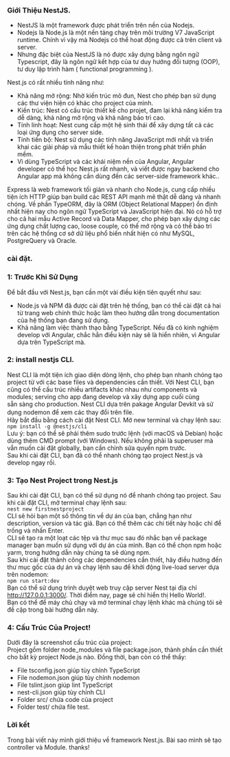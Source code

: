### Giới Thiệu NestJS.
- NestJS là một framework được phát triển trên nền của Nodejs.
- Nodejs là Node.js là một nền tảng chạy trên môi trường V7 JavaScript runtime. Chính vì vậy mà Nodejs có thể hoat động được cả trên client và server.
- Nhưng đặc biệt của NestJS  là nó được xây dựng bằng ngôn ngữ Typescript, đây là ngôn ngữ kết hợp của  tư duy hướng đối tượng (OOP), tư duy lập trình hàm ( functional programming ).

Nest.js có rất nhiều tính năng như:
* Khả năng mở rộng: Nhờ kiến trúc mô đun, Nest cho phép bạn sử dụng các thư viện hiện có khác cho project của mình.
* Kiến trúc: Nest có cấu trúc thiết kế cho projet, đam lại khả năng kiểm tra dễ dàng, khả năng mở rộng và khả năng bảo trì cao.
* Tính linh hoạt: Nest cung cấp một hệ sinh thái để xây dựng tất cả các loại ứng dụng cho server side.
* Tính tiến bộ: Nest sử dụng các tính năng JavaScript mới nhất và triển khai các giải pháp và mẫu thiết kế hoàn thiện trong phát triển phần mềm.
* Vì dùng TypeScript và các khái niệm nền của Angular, Angular developer có thể học Nest.js rất nhanh, và viết được ngay backend cho Angular app mà không cần dùng đến các server-side framework khác..

Express là web framework tối giản và nhanh cho Node.js, cung cấp nhiều tiện ích HTTP giúp bạn build  các REST API mạnh mẽ thật dễ dàng và nhanh chóng. Về phần TypeORM, đây là ORM (Object Relational Mapper) ổn định nhất hiện nay cho ngôn ngữ TypeScript và JavaScript hiện đại. Nó có hỗ trợ cho cả hai mẫu Active Record và Data Mapper, cho phép bạn xây dựng các ứng dụng chất lượng cao, loose couple, có thể mở rộng và có thể bảo trì trên các hệ thống cơ sở dữ liệu phổ biến nhất hiện có như MySQL, PostgreQuery và Oracle.

### cài đặt.
### 1: Trước Khi Sử Dụng
Để bắt đầu với Nest.js, bạn cần một vài điều kiện tiên quyết như sau:<br>
* Node.js và NPM đã được cài đặt trên hệ thống, bạn có thể cài đặt cả hai từ trang web chính thức hoặc làm theo hướng dẫn trong documentation của hệ thống bạn đang sử dụng.<br>
* Khả năng làm việc thành thạo bằng TypeScript. Nếu đã có kinh nghiệm develop với Angular, chắc hẳn điều kiện này sẽ là hiển nhiên, vì Angular dựa trên TypeScript mà.<br>
### 2: install nestjs CLI.
Nest CLI là một tiện ích giao diện dòng lệnh, cho phép bạn nhanh chóng tạo project từ với các base files và dependencies cần thiết. Với Nest CLI, bạn cũng có thể cấu trúc nhiều artifacts khác nhau như components và modules; serving cho app đang develop và xây dựng app cuối cùng <br>sẵn sàng cho production. Nest CLI dựa trên pakage Angular Devkit và sử dụng nodemon để xem các thay đổi trên file.　<br>
Hãy bắt đầu bằng cách cài đặt Nest CLI. Mở new terminal  và chạy lệnh sau:<br>
`npm install -g @nestjs/cli`<br>
Lưu ý: bạn có thể sẽ phải thêm sudo trước lệnh (với macOS và Debian) hoặc dùng thêm CMD prompt (với Windows). Nếu không phải là superuser mà vẫn muốn cài đặt globally, bạn cần chỉnh sửa quyền npm trước.<br>
Sau khi cài đặt CLI, bạn đã có thể nhanh chóng tạo project Nest.js và develop ngay rồi.<br>
### 3: Tạo Nest Project trong Nest.js

Sau khi cài đặt CLI, bạn có thể sử dụng nó để nhanh chóng tạo project. Sau khi cài đặt CLI, mở terminal chạy lệnh sau:<br>
`nest new firstnestproject`<br>
CLI sẽ hỏi bạn một số thông tin về dự án của bạn, chẳng hạn như description, version và tác giả. Bạn có thể thêm các chi tiết này hoặc chỉ để trống và nhấn Enter.<br>
CLI sẽ tạo ra một loạt các tệp và thư mục sau đó nhắc bạn về package manager bạn muốn sử dụng với dự án của mình. Bạn có thể chọn npm hoặc yarm, trong hướng dẫn này chúng ta sẽ dùng npm.<br>
Sau khi cài đặt thành công các dependencies cần thiết, hãy điều hướng đến thư mục gốc của dự án và chạy lệnh sau để khởi động live-load server dựa trên nodemon:<br>
`npm run start:dev`<br>
Bạn có thể sử dụng trình duyệt web truy cập server Nest tại địa chỉ http://127.0.0.1:3000/. Thời điểm nay, page sẽ chỉ hiển thị Hello World!.<br>
Bạn có thể để máy chủ chạy và mở terminal chạy lệnh khác mà chúng tôi sẽ đề cập trong bài hướng dẫn này.<br>

### 4: Cấu Trúc Của Project!
Dưới đây là screenshot cấu trúc của project:<br>
[](https://images.viblo.asia/24c603ef-acd6-4c59-8569-fde377f5fa42.png)
Project gồm folder node_modules và file package.json, thành phần cần thiết cho bất kỳ project Node.js nào. Đồng thời, bạn còn có thể thấy:
* File tsconfig.json giúp tùy chỉnh TypeScript
* File nodemon.json giúp tùy chỉnh nodemon
* File tslint.json giúp lint TypeScript
* nest-cli.json giúp tùy chỉnh CLI
* Folder src/ chứa code của project
* Folder test/ chứa file test.

### Lời kết
Trong bài viết này mình giới thiệu về framework Nest.js. Bài sao mình sẽ tạo controller và Module.
thanks!